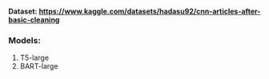 #### Dataset: https://www.kaggle.com/datasets/hadasu92/cnn-articles-after-basic-cleaning

### Models:

1. T5-large
2. BART-large
